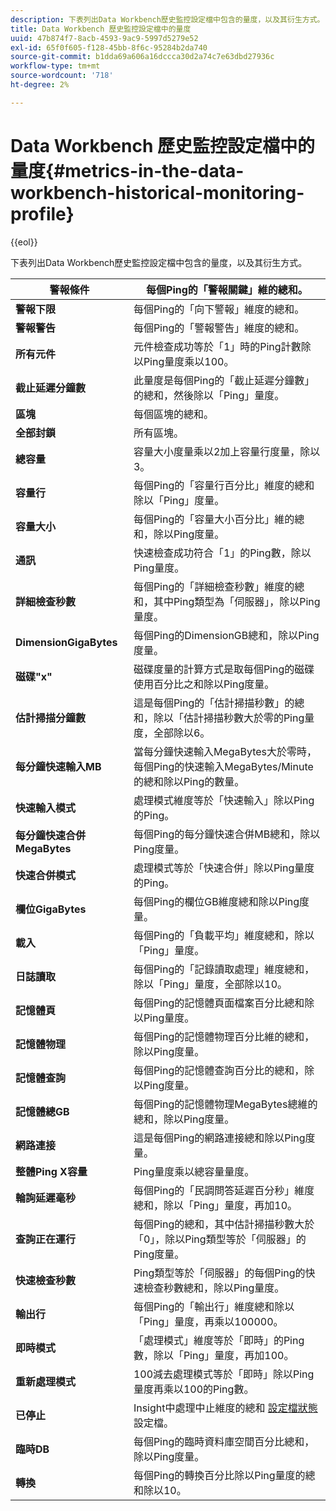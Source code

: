 ```yaml
---
description: 下表列出Data Workbench歷史監控設定檔中包含的量度，以及其衍生方式。
title: Data Workbench 歷史監控設定檔中的量度
uuid: 47b874f7-8acb-4593-9ac9-5997d5279e52
exl-id: 65f0f605-f128-45bb-8f6c-95284b2da740
source-git-commit: b1dda69a606a16dccca30d2a74c7e63dbd27936c
workflow-type: tm+mt
source-wordcount: '718'
ht-degree: 2%

---
```


# Data Workbench 歷史監控設定檔中的量度{#metrics-in-the-data-workbench-historical-monitoring-profile}

{{eol}}

下表列出Data Workbench歷史監控設定檔中包含的量度，以及其衍生方式。

| **警報條件** | 每個Ping的「警報關鍵」維的總和。 |
|---|---|
| **警報下限** | 每個Ping的「向下警報」維度的總和。 |
| **警報警告** | 每個Ping的「警報警告」維度的總和。 |
| **所有元件** | 元件檢查成功等於「1」時的Ping計數除以Ping量度乘以100。 |
| **截止延遲分鐘數** | 此量度是每個Ping的「截止延遲分鐘數」的總和，然後除以「Ping」量度。 |
| **區塊** | 每個區塊的總和。 |
| **全部封鎖** | 所有區塊。 |
| **總容量** | 容量大小度量乘以2加上容量行度量，除以3。 |
| **容量行** | 每個Ping的「容量行百分比」維度的總和除以「Ping」度量。 |
| **容量大小** | 每個Ping的「容量大小百分比」維的總和，除以Ping度量。 |
| **通訊** | 快速檢查成功符合「1」的Ping數，除以Ping量度。 |
| **詳細檢查秒數** | 每個Ping的「詳細檢查秒數」維度的總和，其中Ping類型為「伺服器」，除以Ping量度。 |
| **DimensionGigaBytes** | 每個Ping的DimensionGB總和，除以Ping度量。 |
| **磁碟&quot;x&quot;** | 磁碟度量的計算方式是取每個Ping的磁碟使用百分比之和除以Ping度量。 |
| **估計掃描分鐘數** | 這是每個Ping的「估計掃描秒數」的總和，除以「估計掃描秒數大於零的Ping量度，全部除以6。 |
| **每分鐘快速輸入MB** | 當每分鐘快速輸入MegaBytes大於零時，每個Ping的快速輸入MegaBytes/Minute的總和除以Ping的數量。 |
| **快速輸入模式** | 處理模式維度等於「快速輸入」除以Ping的Ping。 |
| **每分鐘快速合併MegaBytes** | 每個Ping的每分鐘快速合併MB總和，除以Ping度量。 |
| **快速合併模式** | 處理模式等於「快速合併」除以Ping量度的Ping。 |
| **欄位GigaBytes** | 每個Ping的欄位GB維度總和除以Ping度量。 |
| **載入** | 每個Ping的「負載平均」維度總和，除以「Ping」量度。 |
| **日誌讀取** | 每個Ping的「記錄讀取處理」維度總和，除以「Ping」量度，全部除以10。 |
| **記憶體頁** | 每個Ping的記憶體頁面檔案百分比總和除以Ping量度。 |
| **記憶體物理** | 每個Ping的記憶體物理百分比維的總和，除以Ping度量。 |
| **記憶體查詢** | 每個Ping的記憶體查詢百分比的總和，除以Ping度量。 |
| **記憶體總GB** | 每個Ping的記憶體物理MegaBytes總維的總和，除以Ping度量。 |
| **網路連接** | 這是每個Ping的網路連接總和除以Ping度量。 |
| **整體Ping X容量** | Ping量度乘以總容量量度。 |
| **輪詢延遲毫秒** | 每個Ping的「民調問答延遲百分秒」維度總和，除以「Ping」量度，再加10。 |
| **查詢正在運行** | 每個Ping的總和，其中估計掃描秒數大於「0」，除以Ping類型等於「伺服器」的Ping度量。 |
| **快速檢查秒數** | Ping類型等於「伺服器」的每個Ping的快速檢查秒數總和，除以Ping量度。 |
| **輸出行** | 每個Ping的「輸出行」維度總和除以「Ping」量度，再乘以100000。 |
| **即時模式** | 「處理模式」維度等於「即時」的Ping數，除以「Ping」量度，再加100。 |
| **重新處理模式** | 100減去處理模式等於「即時」除以Ping量度再乘以100的Ping數。 |
| **已停止** | Insight中處理中止維度的總和 [設定檔狀態](../../../home/monitoring-installation/monitoring-appendix/monitoring-profile-status.md#concept-d4cd7da41c8a42bab4aea25418264e64) 設定檔。 |
| **臨時DB** | 每個Ping的臨時資料庫空間百分比總和，除以Ping度量。 |
| **轉換** | 每個Ping的轉換百分比除以Ping量度的總和除以10。 |
